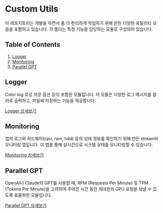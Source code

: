 # Custom Utils

이 레포지토리는 개발을 하면서 좀 더 편리하게 작업하기 위해 만든 다양한 유틸리티 모음을 포함하고 있습니다. 각 폴더는 특정 기능을 담당하는 모듈로 구성되어 있습니다.

## Table of Contents

1. [Logger](#logger)
2. [Monitoring](#monitoring)
3. [Parallel GPT](#parallel-gpt)

## Logger

Color log 로깅 저장 옵션 등이 포함된 모듈입니다. 이 모듈은 다양한 로그 메시지를 컬러로 출력하고, 파일에 저장하는 기능을 제공합니다.

[Logger 상세보기](https://github.com/jki0113/Cutsom-Utils/tree/main/logger)

## Monitoring

앱의 로그와 하드웨어(cpu, ram, hdd) 등의 상태 정보를 확인하기 위해 만든 streamlit 모니터링 앱입니다. 이 앱을 통해 실시간으로 시스템 상태를 모니터링할 수 있습니다.

[Monitoring 상세보기](https://github.com/jki0113/Cutsom-Utils/tree/main/monitoring)

## Parallel GPT

OpenAI나 Claude의 GPT를 사용할 때, RPM (Requests Per Minute) 및 TPM (Tokens Per Minute)을 고려하여 주어진 시간 동안 최대한의 GPU 요청을 보낼 수 있도록 효율화한 모듈입니다.

[Parallel GPT 상세보기](https://github.com/jki0113/Cutsom-Utils/tree/main/parallel_gpt)

